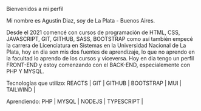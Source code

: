 Bienvenidos a mi perfil

Mi nombre es Agustin Diaz, soy de La Plata - Buenos Aires. 

Desde el 2021 comencé con cursos de programación de HTML, CSS, JAVASCRIPT, GIT, GITHUB, SASS, BOOTSTRAP como así también empecé la carrera de Licenciatura en Sistemas en la Universidad Nacional de La Plata, hoy en dia son mis dos fuentes de aprendizaje, lo que no aprendo en la facultad lo aprendo de los cursos y viceversa. Hoy en dia tengo un perfil FRONT-END y estoy comenzando con el BACK-END, especialemente con PHP Y MYSQL. 

Tecnologías que utilizo:
REACTS | GIT | GITHUB | BOOTSTRAP | MUI | TAILWIND | 

Aprendiendo:
PHP | MYSQL | NODEJS | TYPESCRIPT |
